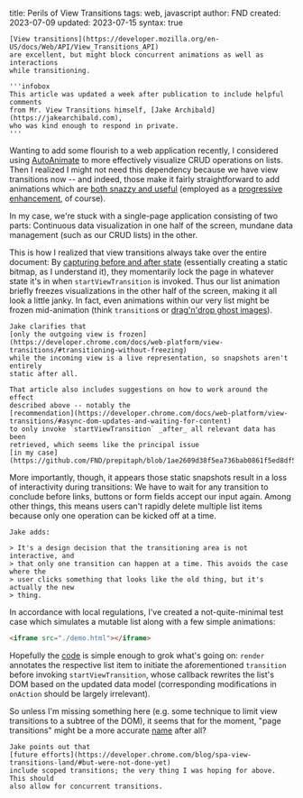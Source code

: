 title: Perils of View Transitions
tags: web, javascript
author: FND
created: 2023-07-09
updated: 2023-07-15
syntax: true

```intro
[View transitions](https://developer.mozilla.org/en-US/docs/Web/API/View_Transitions_API)
are excellent, but might block concurrent animations as well as interactions
while transitioning.

'''infobox
This article was updated a week after publication to include helpful comments
from Mr. View Transitions himself, [Jake Archibald](https://jakearchibald.com),
who was kind enough to respond in private.
'''
```

Wanting to add some flourish to a web application recently, I considered using
[AutoAnimate](https://auto-animate.formkit.com) to more effectively visualize
CRUD operations on lists. Then I realized I might not need this dependency
because we have view transitions now -- and indeed, those make it fairly
straightforward to add animations which are
[both snazzy and useful](https://chriscoyier.net/2023/01/16/intuitive-list-item-transitions-with-the-view-transitions-api/)
(employed as a [progressive enhancement](https://adactio.com/journal/20195), of
course).

In my case, we're stuck with a single-page application consisting of two parts:
Continuous data visualization in one half of the screen, mundane data management
(such as our CRUD lists) in the other.

This is how I realized that view transitions always take over the entire
document: By
[capturing before and after state](https://developer.mozilla.org/en-US/docs/Web/API/View_Transitions_API#the_view_transition_process)
(essentially creating a static bitmap, as I understand it), they momentarily
lock the page in whatever state it's in when `startViewTransition` is invoked.
Thus our list animation briefly freezes visualizations in the other half of the
screen, making it all look a little janky. In fact, even animations within our
very list might be frozen mid-animation (think `transition`s or
[drag'n'drop ghost images](https://www.kryogenix.org/code/browser/custom-drag-image.html)).

```aside compact
Jake clarifies that
[only the outgoing view is frozen](https://developer.chrome.com/docs/web-platform/view-transitions/#transitioning-without-freezing)
while the incoming view is a live representation, so snapshots aren't entirely
static after all.

That article also includes suggestions on how to work around the effect
described above -- notably the
[recommendation](https://developer.chrome.com/docs/web-platform/view-transitions/#async-dom-updates-and-waiting-for-content)
to only invoke `startViewTransition` _after_ all relevant data has been
retrieved, which seems like the principal issue
[in my case](https://github.com/FND/prepitaph/blob/1ae2609d38f5ea736bab0861f5ed8df5dc34f1e6/content/articles/view_transition_perils/demo.js#L31).
```

More importantly, though, it appears those static snapshots result in a loss of
interactivity during transitions: We have to wait for any transition to conclude
before links, buttons or form fields accept our input again. Among other things,
this means users can't rapidly delete multiple list items because only one
operation can be kicked off at a time.

```aside compact
Jake adds:

> It's a design decision that the transitioning area is not interactive, and
> that only one transition can happen at a time. This avoids the case where the
> user clicks something that looks like the old thing, but it's actually the new
> thing.
```

In accordance with local regulations, I've created a not-quite-minimal test case
which simulates a mutable list along with a few simple animations:

```markdown allowHTML
<iframe src="./demo.html"></iframe>
```

Hopefully the
[code](https://github.com/FND/prepitaph/blob/main/content/articles/view_transition_perils/)
is simple enough to grok what's going on: `render` annotates the respective list
item to initiate the aforementioned `transition` before invoking
`startViewTransition`, whose callback rewrites the list's DOM based on the
updated data model (corresponding modifications in `onAction` should be largely
irrelevant).

So unless I'm missing something here (e.g. some technique to limit view
transitions to a subtree of the DOM), it seems that for the moment, "page
transitions" might be a more accurate [name](https://adactio.com/journal/19573)
after all?

```aside compact
Jake points out that
[future efforts](https://developer.chrome.com/blog/spa-view-transitions-land/#but-were-not-done-yet)
include scoped transitions; the very thing I was hoping for above. This should
also allow for concurrent transitions.
```
